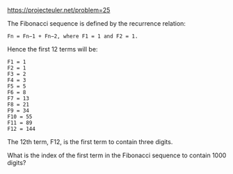 https://projecteuler.net/problem=25

The Fibonacci sequence is defined by the recurrence relation:

    Fn = Fn−1 + Fn−2, where F1 = 1 and F2 = 1.

Hence the first 12 terms will be:

    F1 = 1
    F2 = 1
    F3 = 2
    F4 = 3
    F5 = 5
    F6 = 8
    F7 = 13
    F8 = 21
    F9 = 34
    F10 = 55
    F11 = 89
    F12 = 144

The 12th term, F12, is the first term to contain three digits.

What is the index of the first term in the Fibonacci sequence to contain 1000 digits?

